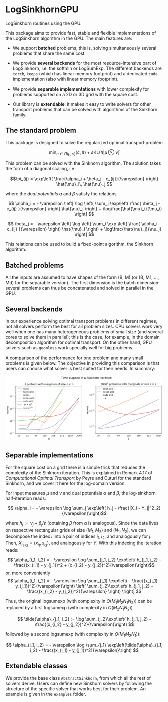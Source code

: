 # LogSinkhornGPU

LogSinkhorn routines using the GPU. 

This package aims to provide fast, stable and flexible implementations of the LogSinkhorn algorithm in the GPU. The main features are: 

* We support **batched** problems, this is, solving simultaneously several problems that share the same cost.

* We provide **several backends** for the most resource-intensive part of LogSinkhorn, i.e. the softmin or LogSumExp. The different backends are `torch`, `keops` (which has linear memory footprint) and a dedicated `cuda` implementation (also with linear memory footprint). 

* We provide **separable implementations** with lower complexity for problems supported on a 2D or 3D grid with the square cost.

* Our library is **extendable**: it makes it easy to write solvers for other transport problems that can be solved with algorithms of the Sinkhorn family.

## The standard problem 

This package is designed to solve the regularized optimal transport problem

$$ \min_{\pi \in \Pi(\mu, \nu)} \langle c, \pi \rangle + \varepsilon \text{KL}(\pi | \hat{\mu}\otimes \hat{\nu})$$

This problem can be solved with the Sinkhorn algorithm. The solution takes the form of a diagonal scaling, i.e.

$$\pi_{ij} = \exp\left( \frac{\alpha_i + \beta_j - c_{ij}}{\varepsilon} \right) \hat{\mu}_i\, \hat{\nu}_j $$

where the *dual potentials* $\alpha$ and $\beta$ satisfy the relations

$$
\alpha_i = - \varepsilon
\left[
\log
\left(
\sum_j
\exp\left(
\frac{
\beta_j - c_{ij}
}{\varepsilon}
\right)
\hat{\nu}_j
\right)
+
\log\frac{\hat{\mu}_i}{\mu_i}
\right]
$$

$$
\beta_j = - \varepsilon
\left[
\log
\left(
\sum_i
\exp
\left(
\frac{
\alpha_i - c_{ij}
}{\varepsilon}
\right)
\hat{\mu}_i
\right)
+
\log\frac{\hat{\nu}_j}{\nu_j}
\right]
$$

This relations can be used to build a fixed-point algorithm, the Sinkhorn algorithm.

## Batched problems 

All the inputs are assumed to have shapes of the form (B, M) (or (B, M1, ..., Md) for the separable version). The first dimension is the batch dimension: several problems can thus be concatenated and solved in parallel in the GPU. 

## Several backends

In our experience solving optimal transport problems in different regimes, not all solvers perform the best for all problem sizes. CPU solvers work very well when one has many heterogeneous problems of small size (and several cores to solve them in parallel); this is the case, for example, in the domain decomposition algorithm for optimal transport. On the other hand, GPU solvers such as `geomloss` work specially well for big problems. 

A comparison of the performance for one problem and many small problems is given below. The objective in providing this comparison is that users can choose what solver is best suited for their needs. In summary: 

![Benchmark of different solvers](examples/results_benchmark.png)

## Separable implementations

For the square cost on a grid there is a simple trick that reduces the complexity of the Sinkhorn iteration. This is explained in Remark 4.17 of *Computational Optimal Transport* by Peyre and Cuturi for the standard Sinkhorn, and we cover it here for the log-domain version. 

For input measures $\mu$ and $\nu$ and dual potentials $\alpha$ and $\beta$, the log-sinkhorn half-iteration reads: 

$$ \alpha_i =  - \varepsilon \log \sum_j \exp\left( h_j - \frac{|X_i - Y_j|^2_2}{\varepsilon}\right)$$

where $h_j := \nu_j + \beta_j / \varepsilon$ (obtaining $\beta$ from $\alpha$ is analogous). Since the data lives on respective rectangular grids of size $(M_1, M_2)$ and $(N_1, N_2)$, we can decompose the index $i$ into a pair of indices $i_1, i_2$, and analogously for $j$. Then, $X_{i_1, i_2} = (x_{i_1}, x_{i_2})$, and analogously for $Y$. With this indexing the iteration reads: 


$$ \alpha_{i_1, i_2} =  - \varepsilon \log \sum_{j_1, j_2} \exp\left( h_{j_1, j_2} - \frac{(x_{i_1} - y_{j_1})^2 + (x_{i_2} - y_{j_2})^2}{\varepsilon}\right)$$
or, more conveniently
$$ \alpha_{i_1, i_2} =  - \varepsilon \log 
\sum_{j_1} \exp\left(  - \frac{(x_{i_1} - y_{j_1})^2}{\varepsilon}\right)
\left[
\sum_{j_2}\exp\left( h_{j_1, j_2} - \frac{(x_{i_2} - y_{j_2})^2}{\varepsilon}
\right)
\right] $$

Thus, the original logsumexp (with complexity in $O(M_1 M_2 N_1 N_2)$) can be replaced by a first logsumexp (with complexity in $O(M_2N_1N_2)$)

$$ \tilde{\alpha}_{j_1, i_2} := \log \sum_{j_2}\exp\left( h_{j_1, j_2} - \frac{(x_{i_2} - y_{j_2})^2}{\varepsilon}\right) $$

followed by a second logsumexp (with complexity in $O(M_1M_2N_1)$):

$$ \alpha_{i_1, i_2} =  - \varepsilon \log 
\sum_{j_1} \exp\left(\tilde{\alpha}_{j_1, i_2}  - \frac{(x_{i_1} - y_{j_1})^2}{\varepsilon}\right)
$$

## Extendable classes

We provide the base class `AbstractSinkhorn`, from which all the rest of solvers derive. Users can define new Sinkhorn solvers by following the structure of the specific solver that works best for their problem. An example is given in the `examples` folder. 